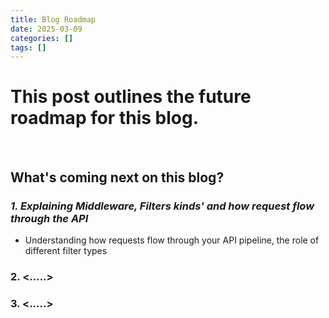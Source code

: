 ```yaml
---
title: Blog Roadmap
date: 2025-03-09
categories: []
tags: []
---
```


# **This post outlines the future roadmap for this blog.**

<br>

## **What's coming next on this blog?**



### _1. Explaining Middleware, Filters kinds' and how request flow through the API_

- Understanding how requests flow through your API pipeline, the role of different filter types

### **2. <.....>**
### **3. <.....>**
